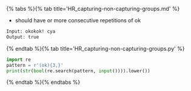 {% tabs %}{% tab title='HR_capturing-non-capturing-groups.md' %}

* should have or more consecutive repetitions of ok

```txt
Input: okokok! cya
Output: true
```

{% endtab %}{% tab title='HR_capturing-non-capturing-groups.py' %}

```py
import re
pattern = r'(ok){3,}'
print(str(bool(re.search(pattern, input()))).lower())
```

{% endtab %}{% endtabs %}
